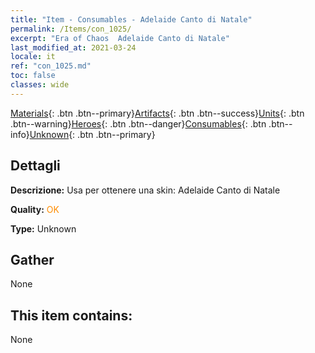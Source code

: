 ```yaml
---
title: "Item - Consumables - Adelaide Canto di Natale"
permalink: /Items/con_1025/
excerpt: "Era of Chaos  Adelaide Canto di Natale"
last_modified_at: 2021-03-24
locale: it
ref: "con_1025.md"
toc: false
classes: wide
---
```

 [Materials](/it/Items/){: .btn .btn--primary}[Artifacts](/it/Items/Artifacts/){: .btn .btn--success}[Units](/it/Items/Units/){: .btn .btn--warning}[Heroes](/it/Items/Heroes/){: .btn .btn--danger}[Consumables](/it/Items/Consumables/){: .btn .btn--info}[Unknown](/it/Items/Unknown/){: .btn .btn--primary}

## Dettagli
 **Descrizione:** Usa per ottenere una skin: Adelaide Canto di Natale

 **Quality:** <span style="color: #FF8C00">OK</span>

 **Type:** Unknown

## Gather

  None

## This item contains:

  None

